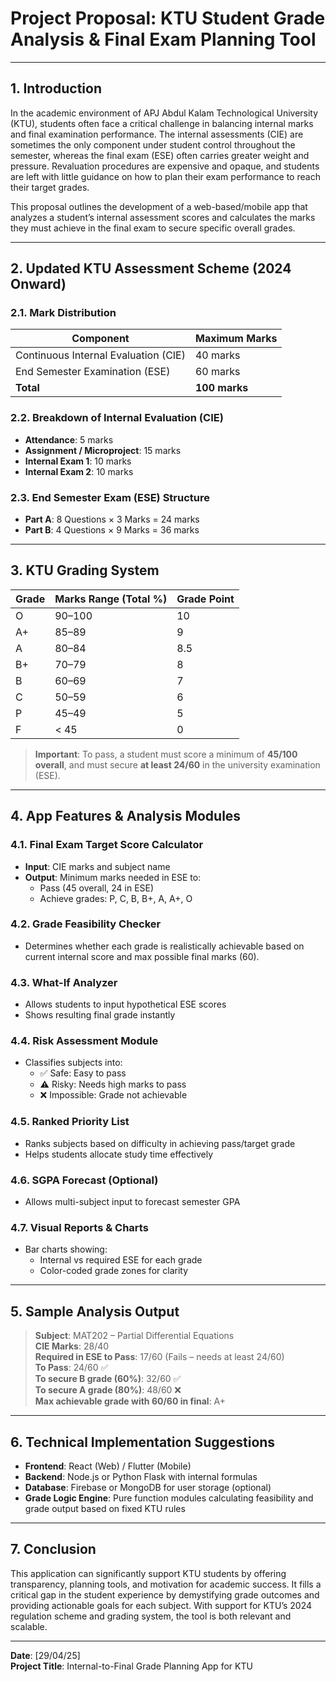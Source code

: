 # Project Proposal: KTU Student Grade Analysis & Final Exam Planning Tool

---

## 1. Introduction

In the academic environment of APJ Abdul Kalam Technological University (KTU), students often face a critical challenge in balancing internal marks and final examination performance. The internal assessments (CIE) are sometimes the only component under student control throughout the semester, whereas the final exam (ESE) often carries greater weight and pressure. Revaluation procedures are expensive and opaque, and students are left with little guidance on how to plan their exam performance to reach their target grades.

This proposal outlines the development of a web-based/mobile app that analyzes a student’s internal assessment scores and calculates the marks they must achieve in the final exam to secure specific overall grades.

---

## 2. Updated KTU Assessment Scheme (2024 Onward)

### 2.1. Mark Distribution

| Component                        | Maximum Marks |
|----------------------------------|----------------|
| Continuous Internal Evaluation (CIE) | 40 marks       |
| End Semester Examination (ESE)       | 60 marks       |
| **Total**                           | **100 marks**  |

### 2.2. Breakdown of Internal Evaluation (CIE)

- **Attendance**: 5 marks  
- **Assignment / Microproject**: 15 marks  
- **Internal Exam 1**: 10 marks  
- **Internal Exam 2**: 10 marks

### 2.3. End Semester Exam (ESE) Structure

- **Part A**: 8 Questions × 3 Marks = 24 marks  
- **Part B**: 4 Questions × 9 Marks = 36 marks

---

## 3. KTU Grading System

| Grade | Marks Range (Total %) | Grade Point |
|-------|------------------------|-------------|
| O     | 90–100                | 10          |
| A+    | 85–89                 | 9           |
| A     | 80–84                 | 8.5         |
| B+    | 70–79                 | 8           |
| B     | 60–69                 | 7           |
| C     | 50–59                 | 6           |
| P     | 45–49                 | 5           |
| F     | < 45                  | 0           |

> **Important**: To pass, a student must score a minimum of **45/100 overall**, and must secure **at least 24/60** in the university examination (ESE).

---

## 4. App Features & Analysis Modules

### 4.1. Final Exam Target Score Calculator

- **Input**: CIE marks and subject name  
- **Output**: Minimum marks needed in ESE to:
  - Pass (45 overall, 24 in ESE)
  - Achieve grades: P, C, B, B+, A, A+, O

### 4.2. Grade Feasibility Checker

- Determines whether each grade is realistically achievable based on current internal score and max possible final marks (60).

### 4.3. What-If Analyzer

- Allows students to input hypothetical ESE scores  
- Shows resulting final grade instantly

### 4.4. Risk Assessment Module

- Classifies subjects into:
  - ✅ Safe: Easy to pass
  - ⚠️ Risky: Needs high marks to pass
  - ❌ Impossible: Grade not achievable

### 4.5. Ranked Priority List

- Ranks subjects based on difficulty in achieving pass/target grade  
- Helps students allocate study time effectively

### 4.6. SGPA Forecast (Optional)

- Allows multi-subject input to forecast semester GPA

### 4.7. Visual Reports & Charts

- Bar charts showing:
  - Internal vs required ESE for each grade
  - Color-coded grade zones for clarity

---

## 5. Sample Analysis Output

> **Subject**: MAT202 – Partial Differential Equations  
> **CIE Marks**: 28/40  
> **Required in ESE to Pass**: 17/60 (Fails – needs at least 24/60)  
> **To Pass**: 24/60 ✅  
> **To secure B grade (60%)**: 32/60 ✅  
> **To secure A grade (80%)**: 48/60 ❌  
> **Max achievable grade with 60/60 in final**: A+  

---

## 6. Technical Implementation Suggestions

- **Frontend**: React (Web) / Flutter (Mobile)  
- **Backend**: Node.js or Python Flask with internal formulas  
- **Database**: Firebase or MongoDB for user storage (optional)  
- **Grade Logic Engine**: Pure function modules calculating feasibility and grade output based on fixed KTU rules

---

## 7. Conclusion

This application can significantly support KTU students by offering transparency, planning tools, and motivation for academic success. It fills a critical gap in the student experience by demystifying grade outcomes and providing actionable goals for each subject. With support for KTU’s 2024 regulation scheme and grading system, the tool is both relevant and scalable.

---
 
**Date**: [29/04/25]  
**Project Title**: Internal-to-Final Grade Planning App for KTU
